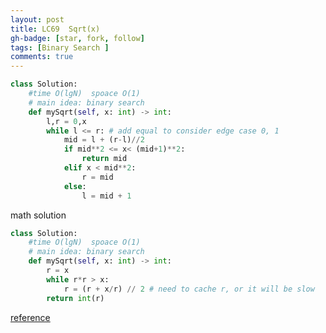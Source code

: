 ```yaml
---
layout: post
title: LC69  Sqrt(x)
gh-badge: [star, fork, follow]
tags: [Binary Search ]
comments: true
---
```


```python
class Solution:
    #time O(lgN)  spoace O(1)
    # main idea: binary search
    def mySqrt(self, x: int) -> int:
        l,r = 0,x
        while l <= r: # add equal to consider edge case 0, 1
            mid = l + (r-l)//2
            if mid**2 <= x< (mid+1)**2:
                return mid
            elif x < mid**2:
                r = mid 
            else:
                l = mid + 1
```
math solution 
```python
class Solution:
    #time O(lgN)  spoace O(1)
    # main idea: binary search
    def mySqrt(self, x: int) -> int:
        r = x
        while r*r > x:
            r = (r + x/r) // 2 # need to cache r, or it will be slow
        return int(r)
```
[reference](https://en.wikipedia.org/wiki/Integer_square_root#Using_only_integer_division)